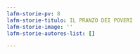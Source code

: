```yaml
---
lafm-storie-pv: 8
lafm-storie-titulo: IL PRANZO DEI POVERI
lafm-storie-image: ''
lafm-storie-autores-list: []

---
```

